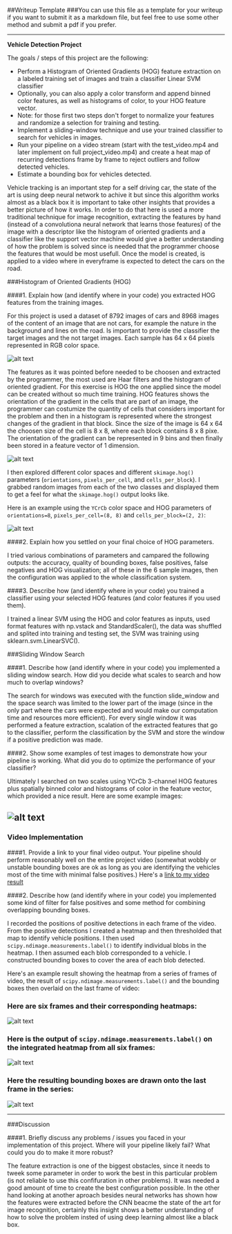 ##Writeup Template
###You can use this file as a template for your writeup if you want to submit it as a markdown file, but feel free to use some other method and submit a pdf if you prefer.

---

**Vehicle Detection Project**

The goals / steps of this project are the following:

* Perform a Histogram of Oriented Gradients (HOG) feature extraction on a labeled training set of images and train a classifier Linear SVM classifier
* Optionally, you can also apply a color transform and append binned color features, as well as histograms of color, to your HOG feature vector. 
* Note: for those first two steps don't forget to normalize your features and randomize a selection for training and testing.
* Implement a sliding-window technique and use your trained classifier to search for vehicles in images.
* Run your pipeline on a video stream (start with the test_video.mp4 and later implement on full project_video.mp4) and create a heat map of recurring detections frame by frame to reject outliers and follow detected vehicles.
* Estimate a bounding box for vehicles detected.

[//]: # (Image References)
[image1]: ./examples/hog.png
[image2]: ./examples/HOG_example.jpg
[image3]: ./examples/sliding_window.jpg
[image4]: ./examples/heat_map.jpg
[image5]: ./examples/bboxes_and_heat.png
[image6]: ./examples/labels_map.png
[image7]: ./examples/output_bboxes.png
[image8]: ./examples/car-notcar.png
[video1]: ./tracked2.mp4

Vehicle tracking is an important step for a self driving car, the state of the art is using deep neural network to achive it but since this algorithm works almost as a black box it is important to take other insights that provides a better picture of how it works. In order to do that here is used a more traditional technique for image recognition, extracting the features by hand (instead of a convolutiona neural network that learns those features) of the image with a descriptor like the histogram of oriented gradients and a classifier like the support vector machine would give a better understanding of how the problem is solved since is needed that the programmer choose the features that would be most usefull. Once the model is created, is applied to a video where in everyframe is expected to detect the cars on the road.


###Histogram of Oriented Gradients (HOG)

####1. Explain how (and identify where in your code) you extracted HOG features from the training images.

For this project is used a dataset of 8792 images of cars and 8968 images of the content of an image that are not cars, for example the nature in the background and lines on the road. Is important to provide the classifier the target images and the not target images. Each sample has 64 x 64 pixels represented in RGB color space. 

![alt text][image8]

The features as it was pointed before needed to be choosen and extracted by the programmer, the most used are Haar filters and the histogram of oriented gradient. For this exercise is HOG the one applied since the model can be created without so much time training. HOG features shows the orientation of the gradient in the cells that are part of an image, the programmer can costumize the quantity of cells that considers important for the problem and then in a histogram is represented where the strongest changes of the gradient in that block. Since the size of the image is 64 x 64 the choosen size of the cell is 8 x 8, where each block contains 8 x 8 pixe. The orientation of the gradient can be represented in 9 bins and then finally been stored in a feature vector of 1 dimension. 

![alt text][image1]

I then explored different color spaces and different `skimage.hog()` parameters (`orientations`, `pixels_per_cell`, and `cells_per_block`).  I grabbed random images from each of the two classes and displayed them to get a feel for what the `skimage.hog()` output looks like.

Here is an example using the `YCrCb` color space and HOG parameters of `orientations=8`, `pixels_per_cell=(8, 8)` and `cells_per_block=(2, 2)`:


![alt text][image2]

####2. Explain how you settled on your final choice of HOG parameters.

I tried various combinations of parameters and campared the following outputs: the accuracy, quality of bounding boxes, false positives, false negatives  and HOG visualization; all of these in the 6 sample images, then the configuration was applied to the whole classification system.



####3. Describe how (and identify where in your code) you trained a classifier using your selected HOG features (and color features if you used them).

I trained a linear SVM using the HOG and color features as inputs, used format features with np.vstack and StandardScaler(), the data was shuffled and splited into training and testing set, the SVM was training using sklearn.svm.LinearSVC().



###Sliding Window Search

####1. Describe how (and identify where in your code) you implemented a sliding window search.  How did you decide what scales to search and how much to overlap windows?

The search for windows was executed with the function slide_window and the space search was limited to the lower part of the image (since in the only part where the cars were expected and would make our computation time and resources more efficient). For every single window it was performed a feature extraction, scalation of the extracted features that go to the classifier, perform the classification by the SVM and store the window if a positive prediction was made.



####2. Show some examples of test images to demonstrate how your pipeline is working.  What did you do to optimize the performance of your classifier?

Ultimately I searched on two scales using YCrCb 3-channel HOG features plus spatially binned color and histograms of color in the feature vector, which provided a nice result.  Here are some example images:

![alt text][image4]
---

### Video Implementation

####1. Provide a link to your final video output.  Your pipeline should perform reasonably well on the entire project video (somewhat wobbly or unstable bounding boxes are ok as long as you are identifying the vehicles most of the time with minimal false positives.)
Here's a [link to my video result](./project_video.mp4)


####2. Describe how (and identify where in your code) you implemented some kind of filter for false positives and some method for combining overlapping bounding boxes.

I recorded the positions of positive detections in each frame of the video.  From the positive detections I created a heatmap and then thresholded that map to identify vehicle positions.  I then used `scipy.ndimage.measurements.label()` to identify individual blobs in the heatmap.  I then assumed each blob corresponded to a vehicle.  I constructed bounding boxes to cover the area of each blob detected.  

Here's an example result showing the heatmap from a series of frames of video, the result of `scipy.ndimage.measurements.label()` and the bounding boxes then overlaid on the last frame of video:

### Here are six frames and their corresponding heatmaps:

![alt text][image5]

### Here is the output of `scipy.ndimage.measurements.label()` on the integrated heatmap from all six frames:
![alt text][image6]

### Here the resulting bounding boxes are drawn onto the last frame in the series:
![alt text][image7]



---

###Discussion

####1. Briefly discuss any problems / issues you faced in your implementation of this project.  Where will your pipeline likely fail?  What could you do to make it more robust?

The feature extraction is one of the biggest obstacles, since it needs to tweek some parameter in order to work the best in this particular problem (is not reliable to use this confifuration in other problems). It was needed a good amount of time to create the best configuration possible. In the other hand looking at another aproach besides neural networks has shown how the features were extracted before the CNN beacme the state of the art for image recognition, certainly this insight shows a better understanding of how to solve the problem insted of using deep learning almost like a black box.

